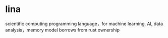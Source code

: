 # lina
scientific computing programming language，for machine learning, AI, data analysis，memory model borrows from rust ownership
